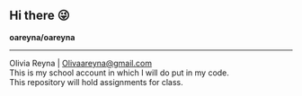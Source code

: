 ## Hi there 😜


**oareyna/oareyna**<br><hr> 
Olivia Reyna | Olivaareyna@gmail.com
<br>
This is my school account in which I will do put in my code.
<br>
This repository will hold assignments for class.

